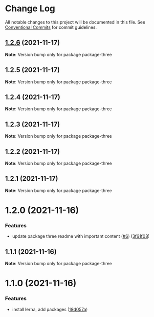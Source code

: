 # Change Log

All notable changes to this project will be documented in this file.
See [Conventional Commits](https://conventionalcommits.org) for commit guidelines.

## [1.2.6](https://github.com/mikachan/semantic-release-test/compare/package-three@1.2.5...package-three@1.2.6) (2021-11-17)

**Note:** Version bump only for package package-three





## 1.2.5 (2021-11-17)

**Note:** Version bump only for package package-three





## 1.2.4 (2021-11-17)

**Note:** Version bump only for package package-three





## 1.2.3 (2021-11-17)

**Note:** Version bump only for package package-three





## 1.2.2 (2021-11-17)

**Note:** Version bump only for package package-three





## 1.2.1 (2021-11-17)

**Note:** Version bump only for package package-three





# 1.2.0 (2021-11-16)


### Features

* update package three readme with important content ([#6](https://github.com/mikachan/semantic-release-test/issues/6)) ([3f61f08](https://github.com/mikachan/semantic-release-test/commit/3f61f08b2e150cc7b3ba92019b10f266116c5deb))





## 1.1.1 (2021-11-16)

**Note:** Version bump only for package package-three





# 1.1.0 (2021-11-16)


### Features

* install lerna, add packages ([18d057a](https://github.com/mikachan/semantic-release-test/commit/18d057a12fa43e2f1283188849a30a8e676bea1e))
